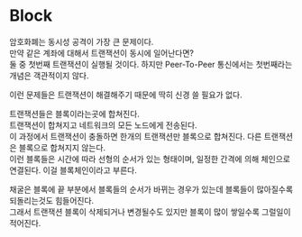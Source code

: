 # Block

암호화폐는 동시성 공격이 가장 큰 문제이다.     
만약 같은 계좌에 대해서 트랜잭션이 동시에 일어난다면?      
둘 중 첫번째 트랜잭션이 실행될 것이다. 하지만 Peer-To-Peer 통신에서는 첫번째라는 개념은 객관적이지 않다.       


이런 문제들은 트랜잭션이 해결해주기 때문에 딱히 신경 쓸 필요가 없다.       

트랜잭션들은 블록이라는곳에 합쳐진다.     
트랜잭션이 합쳐지고 네트워크의 모든 노드에게 전송된다.       
이 과정에서 트랜잭션이 충돌하면 한개의 트랜잭션만 블록으로 합쳐진다. 다른 트랜잭션은 블록으로 합쳐지지 않는다.       
이런 블록들은 시간에 따라 선형의 순서가 있는 형태이며, 일정한 간격에 의해 체인으로 연결된다. 이걸 블록체인이라고 부른다.    

채굴은 블록에 끝 부분에서 블록들의 순서가 바뀌는 경우가 있는데 블록들이 많아질수록 되돌리는것도 힘들어진다.      
그래서 트랜잭션 블록이 삭제되거나 변경될수도 있지만 블록이 많이 쌓일수록 그럴일이 적어진다.
